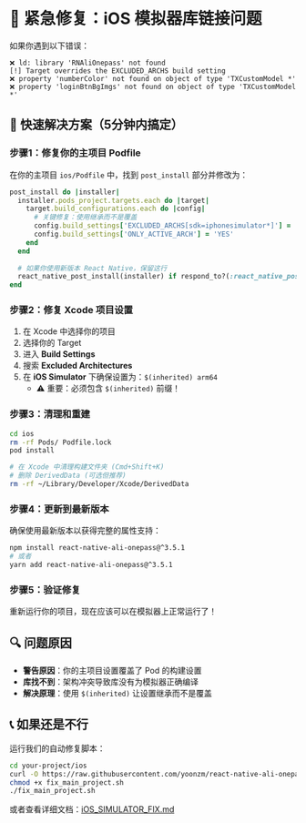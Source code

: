 # 🚨 紧急修复：iOS 模拟器库链接问题

如果你遇到以下错误：

```
❌ ld: library 'RNAliOnepass' not found
[!] Target overrides the EXCLUDED_ARCHS build setting
❌ property 'numberColor' not found on object of type 'TXCustomModel *'
❌ property 'loginBtnBgImgs' not found on object of type 'TXCustomModel *'
```

## 🚀 快速解决方案（5分钟内搞定）

### 步骤1：修复你的主项目 Podfile

在你的主项目 `ios/Podfile` 中，找到 `post_install` 部分并修改为：

```ruby
post_install do |installer|
  installer.pods_project.targets.each do |target|
    target.build_configurations.each do |config|
      # 关键修复：使用继承而不是覆盖
      config.build_settings['EXCLUDED_ARCHS[sdk=iphonesimulator*]'] = '$(inherited) arm64'
      config.build_settings['ONLY_ACTIVE_ARCH'] = 'YES'
    end
  end
  
  # 如果你使用新版本 React Native，保留这行
  react_native_post_install(installer) if respond_to?(:react_native_post_install)
end
```

### 步骤2：修复 Xcode 项目设置

1. 在 Xcode 中选择你的项目
2. 选择你的 Target
3. 进入 **Build Settings**
4. 搜索 **Excluded Architectures**
5. 在 **iOS Simulator** 下确保设置为：`$(inherited) arm64`
   - ⚠️ 重要：必须包含 `$(inherited)` 前缀！

### 步骤3：清理和重建

```bash
cd ios
rm -rf Pods/ Podfile.lock
pod install

# 在 Xcode 中清理构建文件夹 (Cmd+Shift+K)
# 删除 DerivedData (可选但推荐)
rm -rf ~/Library/Developer/Xcode/DerivedData
```

### 步骤4：更新到最新版本

确保使用最新版本以获得完整的属性支持：

```bash
npm install react-native-ali-onepass@^3.5.1
# 或者
yarn add react-native-ali-onepass@^3.5.1
```

### 步骤5：验证修复

重新运行你的项目，现在应该可以在模拟器上正常运行了！

## 🔍 问题原因

- **警告原因**：你的主项目设置覆盖了 Pod 的构建设置
- **库找不到**：架构冲突导致库没有为模拟器正确编译
- **解决原理**：使用 `$(inherited)` 让设置继承而不是覆盖

## 📞 如果还是不行

运行我们的自动修复脚本：

```bash
cd your-project/ios
curl -O https://raw.githubusercontent.com/yoonzm/react-native-ali-onepass/master/ios/fix_main_project.sh
chmod +x fix_main_project.sh
./fix_main_project.sh
```

或者查看详细文档：[iOS_SIMULATOR_FIX.md](./iOS_SIMULATOR_FIX.md) 
